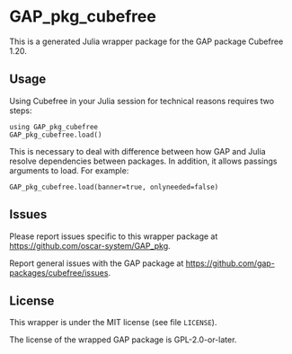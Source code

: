 # GAP_pkg_cubefree

This is a generated Julia wrapper package for the GAP package Cubefree 1.20.

## Usage

Using Cubefree in your Julia session for technical reasons requires two steps:

    using GAP_pkg_cubefree
    GAP_pkg_cubefree.load()

This is necessary to deal with difference between how GAP and Julia
resolve dependencies between packages. In addition, it allows passings
arguments to load. For example:

    GAP_pkg_cubefree.load(banner=true, onlyneeded=false)

## Issues

Please report issues specific to this wrapper package at <https://github.com/oscar-system/GAP_pkg>.

Report general issues with the GAP package at <https://github.com/gap-packages/cubefree/issues>.

## License

This wrapper is under the MIT license (see file `LICENSE`).

The license of the wrapped GAP package is GPL-2.0-or-later.
